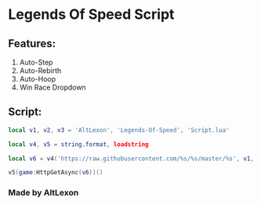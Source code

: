 # Legends Of Speed Script

## Features:

1.  Auto-Step
2.  Auto-Rebirth
3.  Auto-Hoop
4.  Win Race Dropdown

## Script:

```lua
local v1, v2, v3 = 'AltLexon', 'Legends-Of-Speed', 'Script.lua'

local v4, v5 = string.format, loadstring

local v6 = v4('https://raw.githubusercontent.com/%s/%s/master/%s', v1, v2, v3)

v5(game:HttpGetAsync(v6))()
```


### Made by **AltLexon**